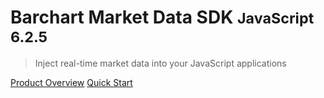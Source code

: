 # Barchart Market Data SDK <small>JavaScript 6.2.5</small>

> Inject real-time market data into your JavaScript applications

[Product Overview](/content/product_overview)
[Quick Start](/content/quick_start)
